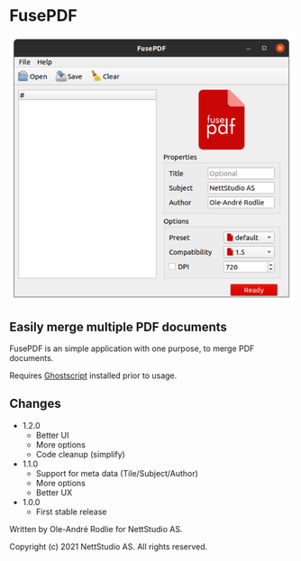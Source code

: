 # FusePDF

![screenshot](icons/fusepdf-screenshot.png "FusePDF screenshot")

## Easily merge multiple PDF documents

FusePDF is an simple application with one purpose, to merge PDF documents.

Requires [Ghostscript](https://www.ghostscript.com/download/gsdnld.html) installed prior to usage.


## Changes

  * 1.2.0
    * Better UI
    * More options
    * Code cleanup (simplify)
  * 1.1.0
    * Support for meta data (Tile/Subject/Author)
    * More options
    * Better UX
  * 1.0.0
    * First stable release

Written by Ole-André Rodlie for NettStudio AS.

Copyright (c) 2021 NettStudio AS. All rights reserved.
